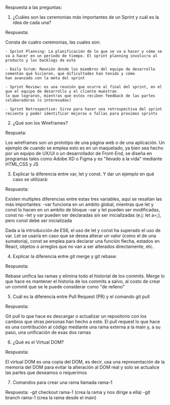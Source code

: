 Respuesta a las preguntas:

1. ¿Cuáles son las ceremonias más importantes de un Sprint y cuál es la idea de cada una?

Respuesta:

Consta de cuatro ceremonias, las cuales son:

    - Sprint Planning: La planificación de lo que se va a hacer y cómo se va a hacer en un periodo de tiempo. El sprint planning involucra al producto y los backlogs de este

    - Daily Scrum: Reunión donde los miembros del equipo de desarrollo comentan qué hicieron, qué dificultades han tenido y cómo
    han avanzado con la meta del sprint

    - Sprint Review: es una reunión que ocurre al final del sprint, en el que el equipo de desarrollo y el cliente muestran
    lo que lograron, mientras que estos reciben feedback de las partes colaboradoras (o interesadas)

    - Sprint Retrospective: Sirve para hacer una retrospectiva del sprint reciente y poder identificar mejoras o fallas para proximos sprints

2. ¿Qué son los Wireframes?

Respueta:

Los wireframes son un prototipo de una página web o de una aplicación. Un ejemplo de cuando se emplea esto es en un maquetado,
ya bien sea hecho por un equipo de UX/UI o un desarrollador de Front-End, se diseña en programas tales como Adobe XD o Figma y
es "llevado a la vida" mediante HTML,CSS y JS

3. Explicar la diferencia entre var, let y const. Y dar un ejemplo en qué caso se utilizará:

Respuesta:

Existen multiples diferencias entre estas tres variables, aquí se resaltan las más importantes:
-var funciona en un ambito global, mientras que let y const lo hacen en un ambito de bloque
-var y let pueden ser modificadas, const no
-let y var pueden ser declaradas sin ser inicializadas (e.j: let a=;), pero const debe ser inicializada

Dada a la introducción de ES6, el uso de let y const ha superado el uso de var. Let se usaría en caso que se desea alterar un valor
(como el de una sumatoria), const se emplea para declarar una función flecha, estados en React, objetos o arreglos que no van a ser alterados directamente, etc.

4. Explicar la diferencia entre git merge y git rebase:

Respuesta:

Rebase unifica las ramas y elimina todo el historial de los commits. Merge lo que hace es mantener el historia de los commits a salvo, al costo de crear un commit que se le puede considerar como "de relleno"

5. Cuál es la diferencia entre Pull Request (PR) y el comando git pull

Respuesta:

Git pull lo que hace es descargar o actualizar un repositorio con los cambios que otras personas han hecho a este. El pull request
lo que hace es una contribución al código mediante una rama externa a la main y, a su paso, una unificación de esas dos ramas

6. ¿Qué es el Virtual DOM?

Respuesta:

El virtual DOM es una copia del DOM, es decir, usa una representación de la memoria del DOM para evitar la alteración
al DOM real y solo se actualice las partes que deseamos o requerimos

7. Comandos para crear una rama llamada rama-1

Respuesta:
-git checkout rama-1 (crea la rama y nos dirige a ella)
-git branch rama-1 (crea la rama desde el main)
